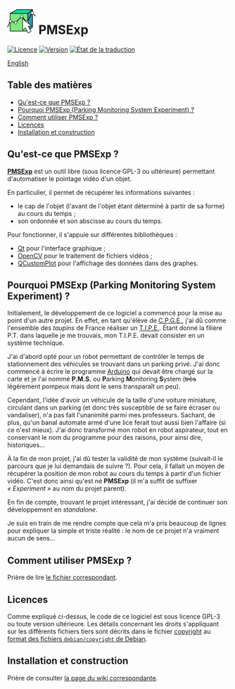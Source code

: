 # <img src="share/icons/com.github.PMSExp.svg" width="64" height="64"/> PMSExp

[![Licence](https://img.shields.io/github/license/beatussum/pmsexp?label=licence)](LICENSE) [![Version](https://img.shields.io/github/v/release/beatussum/pmsexp?filter=*&label=version)](https://github.com/beatussum/pmsexp/releases/) [![État de la traduction](https://hosted.weblate.org/widget/pmsexp/-/fr/svg-badge.svg)](https://hosted.weblate.org/engage/pmsexp/-/fr/)

[English](README.md)

## Table des matières

- [Qu'est-ce que PMSExp ?](#quest-ce-que-pmsexp)
- [Pourquoi PMSExp (Parking Monitoring System Experiment) ?](#pourquoi-pmsexp-parking-monitoring-system-experiment)
- [Comment utiliser PMSExp ?](#comment-utiliser-pmsexp)
- [Licences](#licences)
- [Installation et construction](#installation-et-construction)

## Qu'est-ce que PMSExp ?

[**PMSExp**](https://github.com/beatussum/pmsexp/) est un outil libre (sous licence GPL-3 ou ultérieure) permettant d'automatiser le pointage vidéo d'un objet.

En particulier, il permet de récupérer les informations suivantes :
- le cap de l'objet (l'avant de l'objet étant déterminé à partir de sa forme) au cours du temps ;
- son ordonnée et son abscisse au cours du temps.

Pour fonctionner, il s'appuie sur différentes bibliothèques :
- [Qt](https://www.qt.io/) pour l'interface graphique ;
- [OpenCV](https://opencv.org/) pour le traitement de fichiers vidéos ;
- [QCustomPlot](https://www.qcustomplot.com/) pour l'affichage des données dans des graphes.

## Pourquoi PMSExp (Parking Monitoring System Experiment) ?

Initialement, le développement de ce logiciel a commencé pour la mise au point d'un autre projet. En effet, en tant qu'élève de [C.P.G.E.](https://www.enseignementsup-recherche.gouv.fr/fr/classes-preparatoires-aux-grandes-ecoles-cpge-46496), j'ai dû comme l'ensemble des _taupins_ de France réaliser un [T.I.P.E.](https://www.scei-concours.fr/tipe.php). Étant donné la filière P.T. dans laquelle je me trouvais, mon T.I.P.E. devait consister en un système technique.

J'ai d'abord opté pour un robot permettant de contrôler le temps de stationnement des véhicules se trouvant dans un parking privé. J'ai donc commencé à écrire le programme [Arduino](https://www.arduino.cc/) qui devait être chargé sur la carte et je l'ai nommé **P.M.S.** ou **P**arking **M**onitoring **S**ystem (~~très~~ légérement pompeux mais dont le sens transparaît un peu).

Cependant, l'idée d'avoir un véhicule de la taille d'une voiture miniature, circulant dans un parking (et donc très susceptible de se faire écraser ou vandaliser), n'a pas fait l'unanimité parmi mes professeurs. Sachant, de plus, qu'un banal automate armé d'une lice ferait tout aussi bien l'affaire (si ce n'est mieux). J'ai donc transformé mon robot en robot aspirateur, tout en conservant le nom du programme pour des raisons, pour ainsi dire, historiques…

À la fin de mon projet, j'ai dû tester la validité de mon système (suivait-il le parcours que je lui demandais de suivre ?). Pour cela, il fallait un moyen de récupérer la position de mon robot au cours du temps à partir d'un fichier vidéo. C'est donc ainsi qu'est né **PMSExp** (il m'a suffit de suffixer _« Experiment »_ au nom du projet parent).

En fin de compte, trouvant le projet intéressant, j'ai décidé de continuer son développement en _standalone_.

Je suis en train de me rendre compte que cela m'a pris beaucoup de lignes pour expliquer la simple et triste réalité : le nom de ce projet n'a vraiment aucun de sens…

## Comment utiliser PMSExp ?

Prière de lire [le fichier correspondant](share/doc/UserGuide.md).

## Licences

Comme expliqué ci-dessus, le code de ce logiciel est sous licence GPL-3 ou toute version ultérieure. Les détails concernant les droits s'appliquant sur les différents fichiers tiers sont décrits dans le fichier [copyright](copyright) au [format des fichiers `debian/copyright` de Debian](https://www.debian.org/doc/packaging-manuals/copyright-format/1.0/).

## Installation et construction

Prière de consulter [la page du wiki correspondante](https://github.com/beatussum/pmsexp/wiki/Installing-PMSExp).
